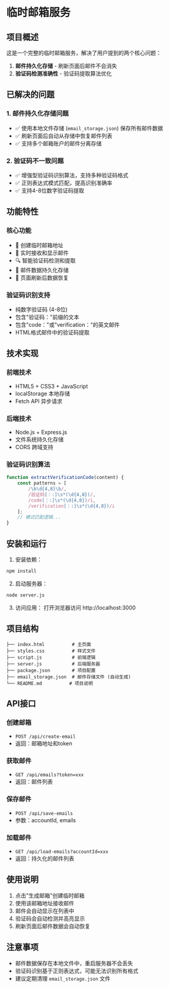 # 临时邮箱服务

## 项目概述
这是一个完整的临时邮箱服务，解决了用户提到的两个核心问题：
1. **邮件持久化存储** - 刷新页面后邮件不会消失
2. **验证码检测准确性** - 验证码提取算法优化

## 已解决的问题

### 1. 邮件持久化存储问题
- ✅ 使用本地文件存储 (`email_storage.json`) 保存所有邮件数据
- ✅ 刷新页面后自动从存储中恢复邮件列表
- ✅ 支持多个邮箱账户的邮件分离存储

### 2. 验证码不一致问题  
- ✅ 增强型验证码识别算法，支持多种验证码格式
- ✅ 正则表达式模式匹配，提高识别准确率
- ✅ 支持4-8位数字验证码提取

## 功能特性

### 核心功能
- 🎯 创建临时邮箱地址
- 📧 实时接收和显示邮件
- 🔍 智能验证码检测和提取  
- 💾 邮件数据持久化存储
- 🔄 页面刷新后数据恢复

### 验证码识别支持
- 纯数字验证码 (4-8位)
- 包含"验证码："前缀的文本
- 包含"code："或"verification："的英文邮件
- HTML格式邮件中的验证码提取

## 技术实现

### 前端技术
- HTML5 + CSS3 + JavaScript
- localStorage 本地存储
- Fetch API 异步请求

### 后端技术  
- Node.js + Express.js
- 文件系统持久化存储
- CORS 跨域支持

### 验证码识别算法
```javascript
function extractVerificationCode(content) {
    const patterns = [
        /\b\d{4,8}\b/,
        /验证码[：:]\s*(\d{4,8})/,
        /code[：:]\s*(\d{4,8})/i,
        /verification[：:]\s*(\d{4,8})/i
    ];
    // 模式匹配逻辑...
}
```

## 安装和运行

1. 安装依赖：
```bash
npm install
```

2. 启动服务器：
```bash
node server.js
```

3. 访问应用：
打开浏览器访问 http://localhost:3000

## 项目结构
```
├── index.html          # 主页面
├── styles.css          # 样式文件  
├── script.js           # 前端逻辑
├── server.js           # 后端服务器
├── package.json        # 项目配置
├── email_storage.json  # 邮件存储文件 (自动生成)
└── README.md          # 项目说明
```

## API接口

### 创建邮箱
- `POST /api/create-email`
- 返回：邮箱地址和token

### 获取邮件  
- `GET /api/emails?token=xxx`
- 返回：邮件列表

### 保存邮件
- `POST /api/save-emails`
- 参数：accountId, emails

### 加载邮件
- `GET /api/load-emails?accountId=xxx`
- 返回：持久化的邮件列表

## 使用说明

1. 点击"生成邮箱"创建临时邮箱
2. 使用该邮箱地址接收邮件
3. 邮件会自动显示在列表中
4. 验证码会自动检测并高亮显示
5. 刷新页面后邮件数据会自动恢复

## 注意事项

- 邮件数据保存在本地文件中，重启服务器不会丢失
- 验证码识别基于正则表达式，可能无法识别所有格式
- 建议定期清理 `email_storage.json` 文件